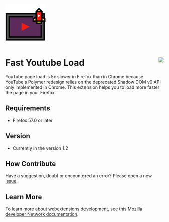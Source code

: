 ![Toolbar Weather Screenshot](youtube_fast_load.png)
# Fast Youtube Load [<img align="right" src="https://addons.cdn.mozilla.net/static/img/addons-buttons/AMO-button_2.png">](https://addons.mozilla.org/en-US/firefox/addon/fast-youtube-load/)

YouTube page load is 5x slower in Firefox than in Chrome because YouTube's Polymer redesign relies on the deprecated Shadow DOM v0 API only implemented in Chrome. This extension helps you to load more faster the page in your Firefox.

## Requirements
* Firefox 57.0 or later

## Version
* Currently in the version 1.2

## How Contribute
Have a suggestion, doubt or encountered an error? Please open a new [issue](https://github.com/jhonatasrm/Fast-YouTube-Load/issues).

## Learn More 
To learn more about webextensions development, see this [Mozilla developer Network documentation](https://developer.mozilla.org/en-US/Add-ons/WebExtensions).